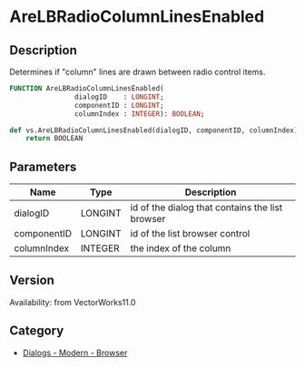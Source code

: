 # AreLBRadioColumnLinesEnabled

## Description
Determines if &quot;column&quot; lines are drawn between radio control items.

```pascal
FUNCTION AreLBRadioColumnLinesEnabled(
				dialogID    : LONGINT;
				componentID : LONGINT;
				columnIndex : INTEGER): BOOLEAN;
```

```python
def vs.AreLBRadioColumnLinesEnabled(dialogID, componentID, columnIndex):
    return BOOLEAN
```

## Parameters
|Name|Type|Description|
|---|---|---|
|dialogID|LONGINT|id of the dialog that contains the list browser|
|componentID|LONGINT|id of the list browser control|
|columnIndex|INTEGER|the index of the column|

## Version
Availability: from VectorWorks11.0

## Category
* [Dialogs - Modern - Browser](../Categories/Dialogs%20-%20Modern%20-%20Browser.md)
